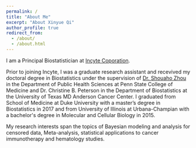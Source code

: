 ```yaml
---
permalink: /
title: "About Me"
excerpt: "About Xinyue Qi"
author_profile: true
redirect_from: 
  - /about/
  - /about.html
---
```

I am a Principal Biostatistician at [Incyte Coporation](https://www.incyte.com/).

Prior to joining Incyte, I was a graduate research assistant and recevived my doctoral degree in Biostatistics under the supervision of 
[Dr. Shouaho Zhou](https://cancer.psu.edu/researchers) in the Department of Public Health Sciences at Penn State College of Medicine  and Dr. Christine B. Peterson in the Department of Biostatistics at the University of Texas MD Anderson Cancer Center. I graduated from School of Medicine at Duke University with a master’s degree in Biostatistics in 2017 and from University of Illinois at Urbana-Champian with a bachelor's degree in Molecular and Cellular Biology in 2015.

My research interests span the topics of Bayesian modeling and analysis for censored data, Meta-analysis, statistical applications to cancer immunotherapy and hematology studies.
